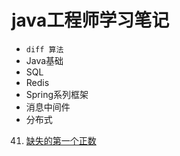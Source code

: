 # java工程师学习笔记<br/>
- ```diff 算法```
- Java基础<br/>
- SQL<br/>
- Redis<br/>
- Spring系列框架<br/>
- 消息中间件<br/>
- 分布式<br/>

41. [缺失的第一个正数](https://github.com/WuydClaire/JavaStudyNote/blob/leetcode/bitmap/N41_FirstMissingPositive.java "N41_FirstMissingPositive.java")